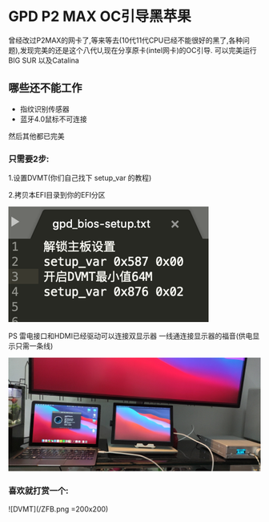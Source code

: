 # GPD P2 MAX OC引导黑苹果

曾经改过P2MAX的网卡了,等来等去(10代11代CPU已经不能很好的黑了,各种问题),发现完美的还是这个八代U,现在分享原卡(intel网卡)的OC引导. 可以完美运行BIG SUR 以及Catalina

## 哪些还不能工作

- 指纹识别传感器
- 蓝牙4.0鼠标不可连接

然后其他都已完美


### 只需要2步:

1.设置DVMT(你们自己找下 setup_var 的教程)

2.拷贝本EFI目录到你的EFI分区


![DVMT](/DVMT设置.png)






PS 雷电接口和HDMI已经驱动可以连接双显示器 一线通连接显示器的福音(供电显示只需一条线)

![pic](/pic.jpg)



### 喜欢就打赏一个:

![DVMT](/ZFB.png =200x200)


